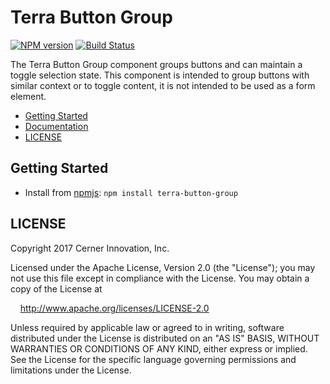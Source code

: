 # Terra Button Group


[![NPM version](https://badgen.net/npm/v/terra-button-group)](https://www.npmjs.org/package/terra-button-group)
[![Build Status](https://badgen.net/travis/cerner/terra-core)](https://travis-ci.org/cerner/terra-core)

The Terra Button Group component groups buttons and can maintain a toggle selection state. This component is intended to group buttons with similar context or to toggle content, it is not intended to be used as a form element.

- [Getting Started](#getting-started)
- [Documentation](https://github.com/cerner/terra-core/tree/master/packages/terra-button-group/docs)
- [LICENSE](#license)

## Getting Started

- Install from [npmjs](https://www.npmjs.com): `npm install terra-button-group`

## LICENSE

Copyright 2017 Cerner Innovation, Inc.

Licensed under the Apache License, Version 2.0 (the "License"); you may not use this file except in compliance with the License. You may obtain a copy of the License at

&nbsp;&nbsp;&nbsp;&nbsp;http://www.apache.org/licenses/LICENSE-2.0

Unless required by applicable law or agreed to in writing, software distributed under the License is distributed on an "AS IS" BASIS, WITHOUT WARRANTIES OR CONDITIONS OF ANY KIND, either express or implied. See the License for the specific language governing permissions and limitations under the License.
